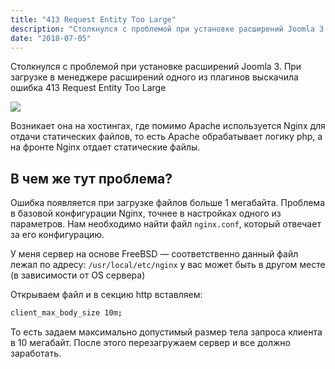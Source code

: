 ```yaml
---
title: "413 Request Entity Too Large"
description: "Столкнулся с проблемой при установке расширений Joomla 3. При загрузке в менеджере расширений одного из плагинов выскачила ошибка 413 Request Entity Too Large"
date: "2018-07-05"
---
```


Столкнулся с проблемой при установке расширений Joomla 3. При загрузке в менеджере расширений одного из плагинов выскачила ошибка 413 Request Entity Too Large

![](/images/413request.jpg)

Возникает она на хостингах, где помимо Apache используется Nginx для отдачи статических файлов, то есть Apache обрабатывает логику php, а на фронте Nginx отдает статические файлы.

## В чем же тут проблема?

Ошибка появляется при загрузке файлов больше 1 мегабайта. Проблема в базовой конфигурации Nginx, точнее в настройках одного из параметров.
Нам необходимо найти файл `nginx.conf`, который отвечает за его конфигурацию.

У меня сервер на основе FreeBSD — соответственно данный файл лежал по адресу: `/usr/local/etc/nginx` у вас может быть в другом месте (в зависимости от OS сервера)

Открываем файл и в секцию http вставляем:

``` bash
client_max_body_size 10m;
```

То есть задаем максимально допустимый размер тела запроса клиента в 10 мегабайт. После этого перезагружаем сервер и все должно заработать.